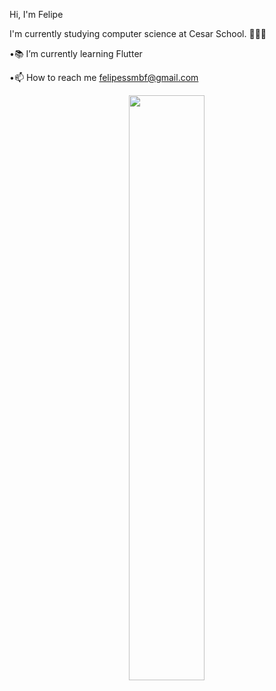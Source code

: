 Hi, I'm Felipe

I'm currently studying computer science at Cesar School. 👨🏻‍💻

•📚 I’m currently learning Flutter

•📫 How to reach me felipessmbf@gmail.com

<div align = "center">
  <img width="49%" src="https://github-readme-stats.vercel.app/api/top-langs/?username=felipesergiob&layout=compact&langs_count=7&theme=prussian"/>
<div>



